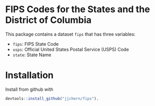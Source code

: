 <!-- README.md is generated from README.Rmd. Please edit that file -->
FIPS Codes for the States and the District of Columbia
======================================================

This package contains a dataset `fips` that has three variables:

-   `fips`: FIPS State Code
-   `usps`: Official United States Postal Service (USPS) Code
-   `state`: State Name

Installation
============

Install from github with

``` r
devtools::install_github("jjchern/fips").
```
